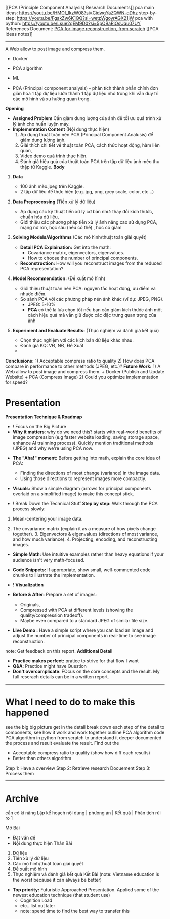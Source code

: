 [[PCA (Principle Component Analysis) Research Documents]]
pca main ideas: https://youtu.be/HMOI_lkzW08?si=CidwgYaZQWN-qDhz
step-by-step: https://youtu.be/FgakZw6K1QQ?si=wetpWgoyrAGX21jW
pca with python: https://youtu.be/Lsue2gEM9D0?si=5pOBaRiOsUqu07UY
References Document: [PCA for image reconstruction, from scratch](https://medium.com/@pranjallk1995/pca-for-image-reconstruction-from-scratch-cf4a787c1e36) 
[[PCA Ideas notes]]

---

A Web allow to post image and compress them.
+ Docker
+ PCA algorithm
+ ML

+ PCA (Principal component analysis) - phân tích thành phần chính
	đơn giản hóa 1 tập dự liệu lướn thành 1 tập dự liệu nhỏ trong khi vẫn duy trì các mô hình và xu hướng quan trọng.

**Opening**
+ **Assigned Problem**
	Cần giảm dung lượng của ảnh để tối ưu quá trình xử lý ảnh cho huấn luyện máy. 
+ **Implementation Content** (Nội dung thực hiện)
	1) Áp dụng thuật toán nén PCA  (Principal Component Analusis) để giảm dung lượng ảnh.
	2) Giải thích chi tiết về thuật toán PCA, cách thức hoạt động, hàm liên quan,
	3)  Video demo quá trình thực hiện.
	4) Đánh giá hiệu quả của thuật toán PCA trên tập dữ liệu ảnh mèo thu thập từ Kaggle.
**Body**
1) **Data** 
	+ 100 ảnh mèo.jpeg trên Kaggle. 
	+ 2 tập dữ liệu để thực hiện (e.g. jpg, png, grey scale, color, etc...)
1) **Data Preprocessing** (Tiền xử lý dữ liệu) 
	+ Áp dụng các kỹ thuật tiền xử lý cơ bản như: thay đổi kích thước, chuẩn hóa dữ liệu,
	+ Giới thiệu các phương pháp tiền xử lý ảnh nâng cao sử dụng PCA, mạng nơ ron, học sâu (nếu có thể) , học có giám 
	
3) **Solving Models/Algorithms** (Các mô hình/thuật toán giải quyết)
	+ **Detail PCA Explaination:** Get into the math:
	    - Covariance matrix, eigenvectors, eigenvalues.
	    - How to choose the number of principal components.
	- **Reconstruction:** How will you reconstruct images from the reduced PCA representation?
	
4) **Model Recommendation:** (Đề xuất mô hình)
	- Giới thiệu thuật toán nén PCA: nguyên tắc hoạt động, ưu điểm và nhược điểm.
	- So sánh PCA với các phương pháp nén ảnh khác (ví dụ: JPEG, PNG).
		+ JPEG: 5-10%
		+ **PCA** có thể là lựa chọn tốt nếu bạn cần giảm kích thước ảnh một cách hiệu quả mà vẫn giữ được các đặc trưng quan trọng của ảnh
	
5) **Experiment and Evaluate Results:** (Thực nghiệm và đánh giá kết quả)
	+ Chọn thực nghiệm với các kịch bản dữ liệu khác nhau.
	+ Đánh giá KQ: VĐ, NĐ, Đề Xuất
	+ 
	
**Conclusions:**
	1) Acceptable compress ratio to quality
	2) How does PCA compare in performance to other methods (JPEG, etc.)?
**Future Work:**
	1) A Web allow to post image and compress them.
		+ Docker (Publish and Update Website)
		+ PCA (Compress Image)
    2) Could you optimize implementation for speed?


# **Presentation**

**Presentation Technique & Roadmap** 
+ ! Focus on the Big Picture
+ **Why it matters**: why do we need this? starts with real-world benefits of image compression (e.g faster website loading, saving storage space, enhance AI trainning process).
	Quickly mention traditional methods (JPEG) and why we're using PCA now.
	
- **The "Aha!" moment:** Before getting into math, explain the core idea of PCA:
    - Finding the directions of most change (variance) in the image data.
    - Using those directions to represent images more compactly.
    
- **Visuals:** Show a simple diagram (arrows for principal components overlaid on a simplified image) to make this concept stick.

+ ! Break Down the Technical Stuff
	**Step by step:** Walk through the PCA process slowly:

1. Mean-centering your image data.
	
2. The covariance matrix (explain it as a measure of how pixels change together).
	3. Eigenvectors & eigenvalues (directions of most variance, and how much variance).
    4. Projecting, encoding, and reconstructing images.
	
- **Simple Math:** Use intuitive examples rather than heavy equations if your audience isn't very math-focused.
	
- **Code Snippets:** If appropriate, show small, well-commented code chunks to illustrate the implementation.

+ ! **Visualization**
- **Before & After:** Prepare a set of images:
    - Originals,
    - Compressed with PCA at different levels (showing the quality/compression tradeoff).
    - Maybe even compared to a standard JPEG of similar file size.
	
- **Live Demo :** Have a simple script where you can load an image and adjust the number of principal components in real-time to see image reconstruction.

note: Get feedback on this report.
**Additional Detail**
+ **Practice makes perfect:** pratice to strive for that flow I want
+ **Q&A**: Practice might have Question
+ **Don't overcomplicate**: FOcus on the core concepts and the result. My full reserach details can be in a written report. 

---
# What I need to do to make this happened

see the big big picture
get in the detail
break down each step of the detail to components, see how it work and work together
outline PCA algorithm
code PCA algorithm in python from scratch to understand it deeper
documented the process and result
evaluate the result. Find out the 
+ Acceptable compress ratio to quality (show how diff each results)
+ Better than others algorithm

Step 1: Have a overview
Step 2: Retrieve research Docuement 
Step 3: Process them

---
# Archive
cần có kĩ năng 
Lập kế hoạch
	nội dung  |  phương án  |  Kết quả  |  Phân tích rủi ro
1  




Mở Bài
+ Đặt vấn đề
+ Nội dung thực hiện
Thân Bài
1) Dữ liệu 
2) Tiền xử lý dữ liệu 
3) Các mô hình/thuật toán giải quyết
4) Đề xuất mô hình
5) Thực nghiệm và đánh giá kết quả
Kết Bài
(note: Vietname education is the worst because it can always be better)

+ **Top priority:** Futuristic Approached Presentation. 
	Applied some of the newest education technique (that student use)
	+ Cognition Load
	+ etc...list out later
	+ note: spend time to find the best way to transfer this 